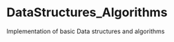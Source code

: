 DataStructures_Algorithms
=========================

Implementation of basic Data structures and algorithms
